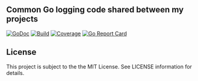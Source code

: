 ## Common Go logging code shared between my projects
[![GoDoc](https://godoc.org/github.com/hdecarne-github/go-log?status.svg)](https://godoc.org/github.com/hdecarne-github/go-log)
[![Build](https://github.com/hdecarne-github/go-log/actions/workflows/build.yml/badge.svg)](https://github.com/hdecarne-github/go-log/actions/workflows/build.yml)
[![Coverage](https://sonarcloud.io/api/project_badges/measure?project=hdecarne-github_go-log&metric=coverage)](https://sonarcloud.io/summary/new_code?id=hdecarne-github_go-log)
[![Go Report Card](https://goreportcard.com/badge/github.com/hdecarne-github/go-log)](https://goreportcard.com/report/github.com/hdecarne-github/go-log)

## License
This project is subject to the the MIT License. See LICENSE information for details.